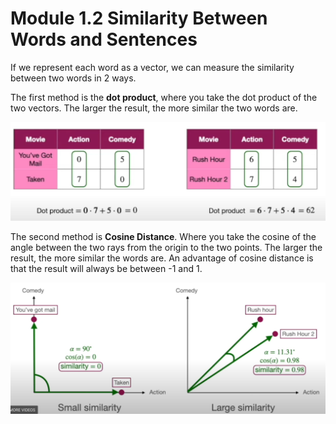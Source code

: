 # Module 1.2 Similarity Between Words and Sentences

If we represent each word as a vector, we can measure the similarity between two words in 2 ways. 

The first method is the **dot product**, where you take the dot product of the two vectors. The larger the result, the more similar the two words are. 

![Image](./Assets/DotProduct.png "TextEmbeddings.png")

The second method is **Cosine Distance**. Where you take the cosine of the angle between the two rays from the origin to the two points. The larger the result, the more similar the words are. An advantage of cosine distance is that the result will always be between -1 and 1.

![Image](./Assets/CosineDistance.png "CosineDistance.png")
